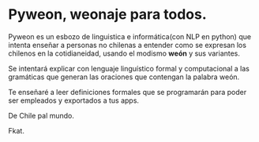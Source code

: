 # Pyweon, weonaje para todos.
#### 
Pyweon es un esbozo de linguistica e informática(con NLP en python) que intenta enseñar a personas no chilenas a entender como se expresan los chilenos en la cotidianeidad, usando el modismo **weón** y sus variantes.

Se intentará explicar con lenguaje linguístico formal y computacional a las gramáticas que generan las oraciones que contengan la palabra weón.

Te enseñaré a leer definiciones formales que se programarán para poder ser empleados y exportados a tus apps.

De Chile pal mundo.

Fkat.